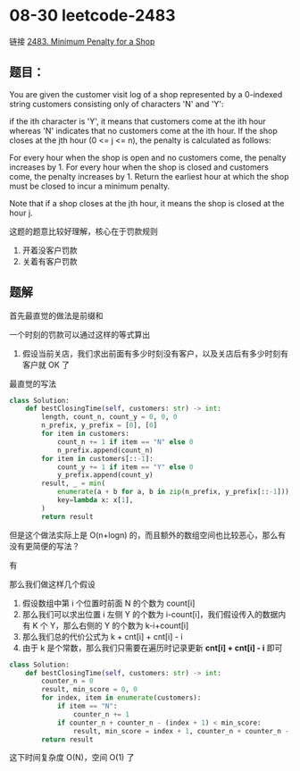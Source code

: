 # 08-30 leetcode-2483

链接 [2483. Minimum Penalty for a Shop](https://leetcode.com/problems/minimum-penalty-for-a-shop/description/)

## 题目：

You are given the customer visit log of a shop represented by a 0-indexed string customers consisting only of characters 'N' and 'Y':

if the ith character is 'Y', it means that customers come at the ith hour
whereas 'N' indicates that no customers come at the ith hour.
If the shop closes at the jth hour (0 <= j <= n), the penalty is calculated as follows:

For every hour when the shop is open and no customers come, the penalty increases by 1.
For every hour when the shop is closed and customers come, the penalty increases by 1.
Return the earliest hour at which the shop must be closed to incur a minimum penalty.

Note that if a shop closes at the jth hour, it means the shop is closed at the hour j.

这题的题意比较好理解，核心在于罚款规则

1. 开着没客户罚款
2. 关着有客户罚款

## 题解

首先最直觉的做法是前缀和

一个时刻的罚款可以通过这样的等式算出

1. 假设当前关店，我们求出前面有多少时刻没有客户，以及关店后有多少时刻有客户就 OK 了

最直觉的写法

```python
class Solution:
    def bestClosingTime(self, customers: str) -> int:
        length, count_n, count_y = 0, 0, 0
        n_prefix, y_prefix = [0], [0]
        for item in customers:
            count_n += 1 if item == "N" else 0
            n_prefix.append(count_n)
        for item in customers[::-1]:
            count_y += 1 if item == "Y" else 0
            y_prefix.append(count_y)
        result, _ = min(
            enumerate(a + b for a, b in zip(n_prefix, y_prefix[::-1])),
            key=lambda x: x[1],
        )
        return result
```

但是这个做法实际上是 O(n+logn) 的，而且额外的数组空间也比较恶心，那么有没有更简便的写法？

有

那么我们做这样几个假设

1. 假设数组中第 i 个位置时前面 N 的个数为 count[i]
2. 那么我们可以求出位置 i 左侧 Y 的个数为 i-count[i]，我们假设传入的数据内有 K 个 Y，那么右侧的 Y 的个数为 k-i+count[i]
3. 那么我们总的代价公式为 k + cnt[i] + cnt[i] - i
4. 由于 k 是个常数，那么我们只需要在遍历时记录更新 **cnt[i] + cnt[i] - i** 即可

```python
class Solution:
    def bestClosingTime(self, customers: str) -> int:
        counter_n = 0
        result, min_score = 0, 0
        for index, item in enumerate(customers):
            if item == "N":
                counter_n += 1
            if counter_n + counter_n - (index + 1) < min_score:
                result, min_score = index + 1, counter_n + counter_n - (index + 1)
        return result
```

这下时间复杂度 O(N)，空间 O(1) 了

